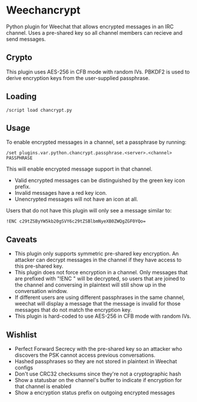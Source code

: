 # Weechancrypt

Python plugin for Weechat that allows encrypted messages in an IRC channel.
Uses a pre-shared key so all channel members can recieve and send messages.

## Crypto

This plugin uses AES-256 in CFB mode with random IVs.
PBKDF2 is used to derive encryption keys from the user-supplied passphrase.

## Loading

```/script load chancrypt.py```

## Usage

To enable encrypted messages in a channel, set a passphrase by running:

```/set plugins.var.python.chancrypt.passphrase.<server>.<channel> PASSPHRASE```

This will enable encrypted message support in that channel.

- Valid encrypted messages can be distinguished by the green key icon prefix.
- Invalid messages have a red key icon.
- Unencrypted messages will not have an icon at all.

Users that do not have this plugin will only see a message similar to:

```!ENC c29tZSByYW5kb20gSVY6c29tZSBlbmNyeXB0ZWQgZGF0YQo=```

## Caveats

- This plugin only supports symmetric pre-shared key encryption.  An attacker can decrypt messages in the channel if they have access to this pre-shared key.
- This plugin does not force encryption in a channel.  Only messages that are prefixed with "!ENC " will be decrypted, so users that are joined to the channel and conversing in plaintext will still show up in the conversation window.
- If different users are using different passphrases in the same channel, weechat will display a message that the message is invalid for those messages that do not match the encryption key.
- This plugin is hard-coded to use AES-256 in CFB mode with random IVs.

## Wishlist
- Perfect Forward Secrecy with the pre-shared key so an attacker who discovers the PSK cannot access previous conversations.
- Hashed passphrases so they are not stored in plaintext in Weechat configs
- Don't use CRC32 checksums since they're not a cryptographic hash
- Show a statusbar on the channel's buffer to indicate if encryption for that channel is enabled
- Show a encryption status prefix on outgoing encrypted messages
